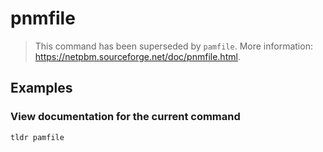 # pnmfile

> This command has been superseded by `pamfile`. More information: <https://netpbm.sourceforge.net/doc/pnmfile.html>.

## Examples

### View documentation for the current command

```bash
tldr pamfile
```
